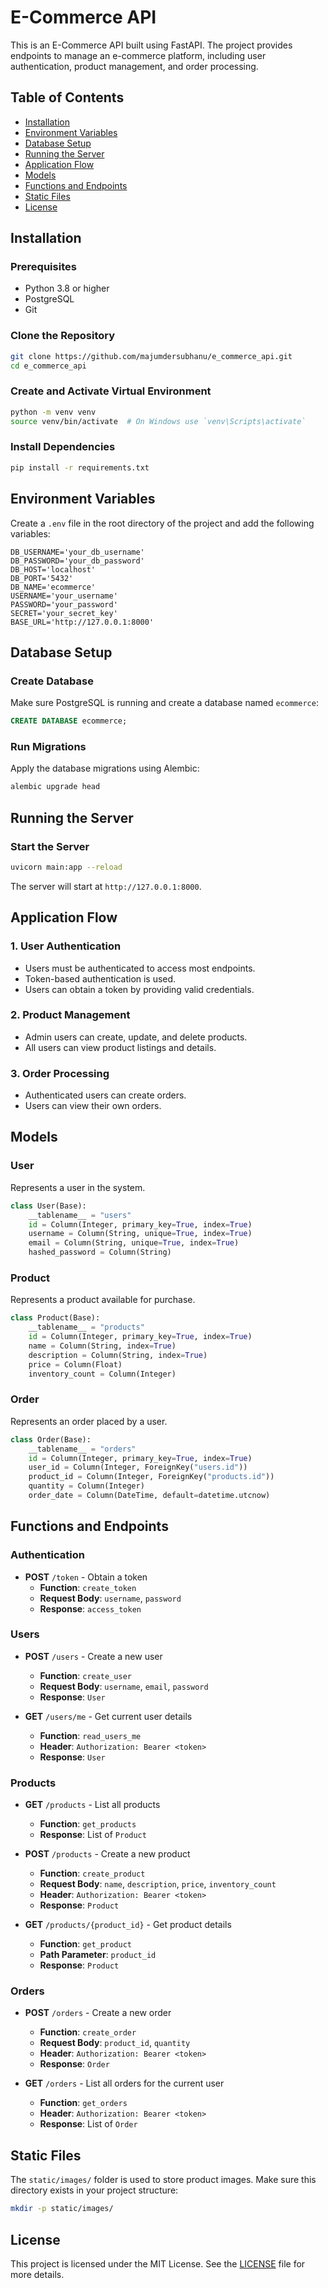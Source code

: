 # E-Commerce API

This is an E-Commerce API built using FastAPI. The project provides endpoints to manage an e-commerce platform, including user authentication, product management, and order processing.

## Table of Contents
- [Installation](#installation)
- [Environment Variables](#environment-variables)
- [Database Setup](#database-setup)
- [Running the Server](#running-the-server)
- [Application Flow](#application-flow)
- [Models](#models)
- [Functions and Endpoints](#functions-and-endpoints)
- [Static Files](#static-files)
- [License](#license)

## Installation

### Prerequisites
- Python 3.8 or higher
- PostgreSQL
- Git

### Clone the Repository
```bash
git clone https://github.com/majumdersubhanu/e_commerce_api.git
cd e_commerce_api
```

### Create and Activate Virtual Environment
```bash
python -m venv venv
source venv/bin/activate  # On Windows use `venv\Scripts\activate`
```

### Install Dependencies
```bash
pip install -r requirements.txt
```

## Environment Variables

Create a `.env` file in the root directory of the project and add the following variables:

```env
DB_USERNAME='your_db_username'
DB_PASSWORD='your_db_password'
DB_HOST='localhost'
DB_PORT='5432'
DB_NAME='ecommerce'
USERNAME='your_username'
PASSWORD='your_password'
SECRET='your_secret_key'
BASE_URL='http://127.0.0.1:8000'
```

## Database Setup

### Create Database
Make sure PostgreSQL is running and create a database named `ecommerce`:

```sql
CREATE DATABASE ecommerce;
```

### Run Migrations
Apply the database migrations using Alembic:

```bash
alembic upgrade head
```

## Running the Server

### Start the Server
```bash
uvicorn main:app --reload
```

The server will start at `http://127.0.0.1:8000`.

## Application Flow

### 1. User Authentication
- Users must be authenticated to access most endpoints.
- Token-based authentication is used.
- Users can obtain a token by providing valid credentials.

### 2. Product Management
- Admin users can create, update, and delete products.
- All users can view product listings and details.

### 3. Order Processing
- Authenticated users can create orders.
- Users can view their own orders.

## Models

### User
Represents a user in the system.

```python
class User(Base):
    __tablename__ = "users"
    id = Column(Integer, primary_key=True, index=True)
    username = Column(String, unique=True, index=True)
    email = Column(String, unique=True, index=True)
    hashed_password = Column(String)
```

### Product
Represents a product available for purchase.

```python
class Product(Base):
    __tablename__ = "products"
    id = Column(Integer, primary_key=True, index=True)
    name = Column(String, index=True)
    description = Column(String, index=True)
    price = Column(Float)
    inventory_count = Column(Integer)
```

### Order
Represents an order placed by a user.

```python
class Order(Base):
    __tablename__ = "orders"
    id = Column(Integer, primary_key=True, index=True)
    user_id = Column(Integer, ForeignKey("users.id"))
    product_id = Column(Integer, ForeignKey("products.id"))
    quantity = Column(Integer)
    order_date = Column(DateTime, default=datetime.utcnow)
```

## Functions and Endpoints

### Authentication
- **POST** `/token` - Obtain a token
  - **Function**: `create_token`
  - **Request Body**: `username`, `password`
  - **Response**: `access_token`

### Users
- **POST** `/users` - Create a new user
  - **Function**: `create_user`
  - **Request Body**: `username`, `email`, `password`
  - **Response**: `User`

- **GET** `/users/me` - Get current user details
  - **Function**: `read_users_me`
  - **Header**: `Authorization: Bearer <token>`
  - **Response**: `User`

### Products
- **GET** `/products` - List all products
  - **Function**: `get_products`
  - **Response**: List of `Product`

- **POST** `/products` - Create a new product
  - **Function**: `create_product`
  - **Request Body**: `name`, `description`, `price`, `inventory_count`
  - **Header**: `Authorization: Bearer <token>`
  - **Response**: `Product`

- **GET** `/products/{product_id}` - Get product details
  - **Function**: `get_product`
  - **Path Parameter**: `product_id`
  - **Response**: `Product`

### Orders
- **POST** `/orders` - Create a new order
  - **Function**: `create_order`
  - **Request Body**: `product_id`, `quantity`
  - **Header**: `Authorization: Bearer <token>`
  - **Response**: `Order`

- **GET** `/orders` - List all orders for the current user
  - **Function**: `get_orders`
  - **Header**: `Authorization: Bearer <token>`
  - **Response**: List of `Order`

## Static Files

The `static/images/` folder is used to store product images. Make sure this directory exists in your project structure:

```bash
mkdir -p static/images/
```

## License

This project is licensed under the MIT License. See the [LICENSE](LICENSE) file for more details.
